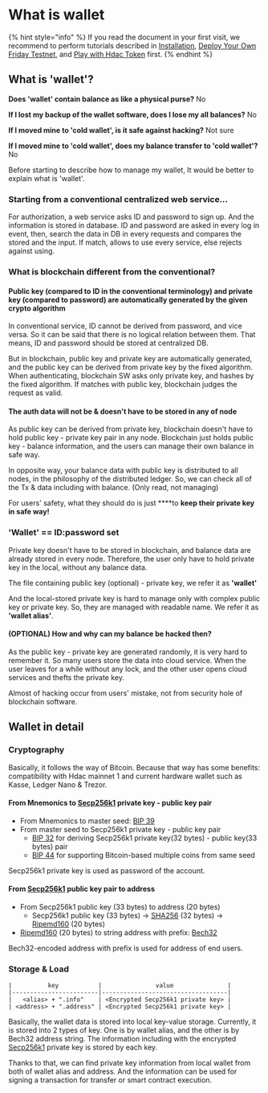 # What is wallet

{% hint style="info" %}
If you read the document in your first visit, we recommend to perform tutorials described in [Installation](../first-step/installation.md), [Deploy Your Own Friday Testnet](../how-to/deploy-your-own-friday-testnet.md), and [Play with Hdac Token](../how-to/play-with-hdac-token.md) first.
{% endhint %}

## What is 'wallet'?

**Does 'wallet' contain balance as like a physical purse?** No

**If I lost my backup of the wallet software, does I lose my all balances?** No

**If I moved mine to 'cold wallet', is it safe against hacking?** Not sure

**If I moved mine to 'cold wallet', does my balance transfer to 'cold wallet'?** No

Before starting to describe how to manage my wallet, It would be better to explain what is 'wallet'.

### Starting from a conventional centralized web service...

For authorization, a web service asks ID and password to sign up. And the information is stored in database. ID and password are asked in every log in event, then, search the data in DB in every requests and compares the stored and the input. If match, allows to use every service, else rejects against using.

### What is blockchain different from the conventional?

#### Public key \(compared to ID in the conventional terminology\) and private key \(compared to password\) are automatically generated by the given crypto algorithm

In conventional service, ID cannot be derived from password, and vice versa. So it can be said that there is no logical relation between them. That means, ID and password should be stored at centralized DB.

But in blockchain, public key and private key are automatically generated, and the public key can be derived from private key by the fixed algorithm. When authenticating, blockchain SW asks only private key, and hashes by the fixed algorithm. If matches with public key, blockchain judges the request as valid.

#### The auth data will not be & doesn't have to be stored in any of node

As public key can be derived from private key, blockchain doesn't have to hold public key - private key pair in any node. Blockchain just holds public key - balance information, and the users can manage their own balance in safe way.

In opposite way, your balance data with public key is distributed to all nodes, in the philosophy of the distributed ledger. So, we can check all of the Tx & data including with balance. \(Only read, not managing\)

For users' safety, what they should do is just ****to **keep their private key in safe way!**

### **'Wallet' == ID:password set**

Private key doesn't have to be stored in blockchain, and balance data are already stored in every node. Therefore, the user only have to hold private key in the local, without any balance data.

The file containing public key \(optional\) - private key, we refer it as **'wallet'**

And the local-stored private key is hard to manage only with complex public key or private key. So, they are managed with readable name. We refer it as **'wallet alias'**.

#### **\(OPTIONAL\) How and why can my balance be hacked then?**

As the public key - private key are generated randomly, it is very hard to remember it. So many users store the data into cloud service. When the user leaves for a while without any lock, and the other user opens cloud services and thefts the private key.

Almost of hacking occur from users' mistake, not from security hole of blockchain software.

## Wallet in detail

### Cryptography

Basically, it follows the way of Bitcoin. Because that way has some benefits: compatibility with Hdac mainnet 1 and current hardware wallet such as Kasse, Ledger Nano & Trezor.

#### From Mnemonics to [Secp256k1](https://en.bitcoin.it/wiki/Secp256k1) private key - public key pair

* From Mnemonics to master seed: [BIP 39](https://github.com/bitcoin/bips/blob/master/bip-0039.mediawiki)
* From master seed to Secp256k1 private key - public key pair
  * [BIP 32](https://github.com/bitcoin/bips/blob/master/bip-0032.mediawiki) for deriving Secp256k1 private key\(32 bytes\) - public key\(33 bytes\) pair
  * [BIP 44](https://github.com/bitcoin/bips/blob/master/bip-0044.mediawiki) for supporting Bitcoin-based multiple coins from same seed

Secp256k1 private key is used as password of the account.

#### From [Secp256k1](https://en.bitcoin.it/wiki/Secp256k1) public key pair to address

* From Secp256k1 public key \(33 bytes\) to address \(20 bytes\)
  * Secp256k1 public key \(33 bytes\) -&gt; [SHA256](https://en.wikipedia.org/wiki/SHA-2) \(32 bytes\) -&gt; [Ripemd160](https://en.wikipedia.org/wiki/RIPEMD) \(20 bytes\)
* [Ripemd160](https://en.wikipedia.org/wiki/RIPEMD) \(20 bytes\) to string address with prefix: [Bech32](https://wiki.trezor.io/Bech32)

Bech32-encoded address with prefix is used for address of end users.

### Storage & Load

```text
|          key           |               value               |
|------------------------|-----------------------------------|
|   <alias> + ".info"    | <Encrypted Secp256k1 private key> |
| <address> + ".address" | <Encrypted Secp256k1 private key> |
```

Basically, the wallet data is stored into local key-value storage. Currently, it is stored into 2 types of key. One is by wallet alias, and the other is by Bech32 address string. The information including with the encrypted [Secp256k1](https://en.bitcoin.it/wiki/Secp256k1) private key is stored by each key.

Thanks to that, we can find private key information from local wallet from both of wallet alias and address. And the information can be used for signing a transaction for transfer or smart contract execution.

